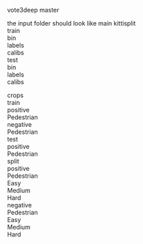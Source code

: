 vote3deep master

the input folder should look like
main
  kittisplit  
    train  
	  bin  
	  labels  
	  calibs  
    test  
	  bin  
	  labels  
	  calibs  

  crops  
    train  
      positive  
        Pedestrian  
	  negative  
        Pedestrian  
    test  
      positive  
        Pedestrian  
      split  
        positive  
          Pedestrian  
            Easy  
            Medium  
            Hard  
        negative  
          Pedestrian  
            Easy  
            Medium  
            Hard  